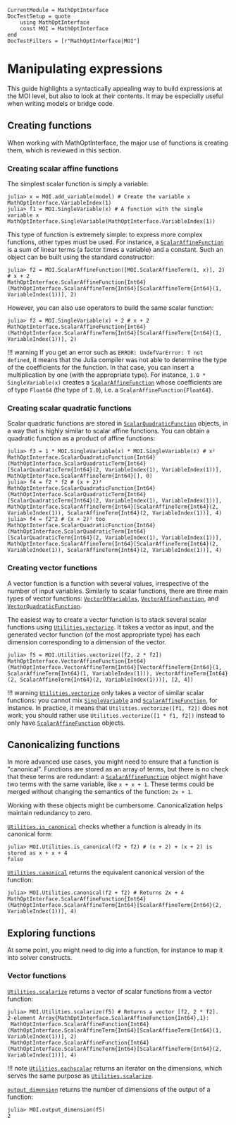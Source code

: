 ```@meta
CurrentModule = MathOptInterface
DocTestSetup = quote
    using MathOptInterface
    const MOI = MathOptInterface
end
DocTestFilters = [r"MathOptInterface|MOI"]
```

# Manipulating expressions

This guide highlights a syntactically appealing way to build expressions at the
MOI level, but also to look at their contents. It may be especially useful
when writing models or bridge code.

## Creating functions

When working with MathOptInterface, the major use of functions is creating 
them, which is reviewed in this section.

### Creating scalar affine functions

The simplest scalar function is simply a variable: 

```jldoctest expr; setup=:(model = MOI.Utilities.CachingOptimizer(MOI.Utilities.Model{Float64}(), MOI.Utilities.AUTOMATIC); )
julia> x = MOI.add_variable(model) # Create the variable x
MathOptInterface.VariableIndex(1)
julia> f1 = MOI.SingleVariable(x) # A function with the single variable x
MathOptInterface.SingleVariable(MathOptInterface.VariableIndex(1))
```

This type of function is extremely simple: to express more complex functions, 
other types must be used. For instance, a [`ScalarAffineFunction`](@ref) is a
sum of linear terms (a factor times a variable) and a constant. Such an object
can be built using the standard constructor: 

```jldoctest expr
julia> f2 = MOI.ScalarAffineFunction([MOI.ScalarAffineTerm(1, x)], 2) # x + 2
MathOptInterface.ScalarAffineFunction{Int64}(MathOptInterface.ScalarAffineTerm{Int64}[ScalarAffineTerm{Int64}(1, VariableIndex(1))], 2)
```

However, you can also use operators to build the same scalar function: 

```jldoctest expr
julia> f2 = MOI.SingleVariable(x) + 2 # x + 2
MathOptInterface.ScalarAffineFunction{Int64}(MathOptInterface.ScalarAffineTerm{Int64}[ScalarAffineTerm{Int64}(1, VariableIndex(1))], 2)
```

!!! warning
    If you get an error such as `ERROR: UndefVarError: T not defined`, it 
    means that the Julia compiler was not able to determine the type of the 
    coefficients for the function. In that case, you can insert a 
    multiplication by one (with the appropriate type). For instance,
    `1.0 * SingleVariable(x)` creates a
    [`ScalarAffineFunction`](@ref) whose coefficients are of type `Float64`
    (the type of `1.0`), i.e. a `ScalarAffineFunction{Float64}`.

### Creating scalar quadratic functions

Scalar quadratic functions are stored in [`ScalarQuadraticFunction`](@ref) 
objects, in a way that is highly similar to scalar affine functions. You can
obtain a quadratic function as a product of affine functions: 

```jldoctest expr
julia> f3 = 1 * MOI.SingleVariable(x) * MOI.SingleVariable(x) # x²
MathOptInterface.ScalarQuadraticFunction{Int64}(MathOptInterface.ScalarQuadraticTerm{Int64}[ScalarQuadraticTerm{Int64}(2, VariableIndex(1), VariableIndex(1))], MathOptInterface.ScalarAffineTerm{Int64}[], 0)
julia> f4 = f2 * f2 # (x + 2)²
MathOptInterface.ScalarQuadraticFunction{Int64}(MathOptInterface.ScalarQuadraticTerm{Int64}[ScalarQuadraticTerm{Int64}(2, VariableIndex(1), VariableIndex(1))], MathOptInterface.ScalarAffineTerm{Int64}[ScalarAffineTerm{Int64}(2, VariableIndex(1)), ScalarAffineTerm{Int64}(2, VariableIndex(1))], 4)
julia> f4 = f2^2 # (x + 2)² too
MathOptInterface.ScalarQuadraticFunction{Int64}(MathOptInterface.ScalarQuadraticTerm{Int64}[ScalarQuadraticTerm{Int64}(2, VariableIndex(1), VariableIndex(1))], MathOptInterface.ScalarAffineTerm{Int64}[ScalarAffineTerm{Int64}(2, VariableIndex(1)), ScalarAffineTerm{Int64}(2, VariableIndex(1))], 4)
```

### Creating vector functions

A vector function is a function with several values, irrespective of the number
of input variables. Similarly to scalar functions, there are three main types 
of vector functions: [`VectorOfVariables`](@ref), 
[`VectorAffineFunction`](@ref), and [`VectorQuadraticFunction`](@ref).

The easiest way to create a vector function is to stack several scalar
functions using [`Utilities.vectorize`](@ref). It takes a vector as input,
and the generated vector function (of the most appropriate type) has each 
dimension corresponding to a dimension of the vector.

```jldoctest expr
julia> f5 = MOI.Utilities.vectorize([f2, 2 * f2])
MathOptInterface.VectorAffineFunction{Int64}(MathOptInterface.VectorAffineTerm{Int64}[VectorAffineTerm{Int64}(1, ScalarAffineTerm{Int64}(1, VariableIndex(1))), VectorAffineTerm{Int64}(2, ScalarAffineTerm{Int64}(2, VariableIndex(1)))], [2, 4])
```

!!! warning
    [`Utilities.vectorize`](@ref) only takes a vector of similar scalar 
    functions: you cannot mix [`SingleVariable`](@ref) and 
    [`ScalarAffineFunction`](@ref), for instance. In practice, it means that 
    `Utilities.vectorize([f1, f2])` does not work; you should rather use 
    `Utilities.vectorize([1 * f1, f2])` instead to only have 
    [`ScalarAffineFunction`](@ref) objects.

## Canonicalizing functions

In more advanced use cases, you might need to ensure that a function is 
"canonical". Functions are stored as an array of terms, but there is no check
that these terms are redundant: a [`ScalarAffineFunction`](@ref) object might
have two terms with the same variable, like `x + x + 1`. These terms could be
merged without changing the semantics of the function: `2x + 1`. 

Working with these objects might be cumbersome. Canonicalization helps maintain 
redundancy to zero. 

[`Utilities.is_canonical`](@ref) checks whether a function is already in its 
canonical form:

```jldoctest expr
julia> MOI.Utilities.is_canonical(f2 + f2) # (x + 2) + (x + 2) is stored as x + x + 4
false
```

[`Utilities.canonical`](@ref) returns the equivalent canonical version of the 
function:

```jldoctest expr
julia> MOI.Utilities.canonical(f2 + f2) # Returns 2x + 4
MathOptInterface.ScalarAffineFunction{Int64}(MathOptInterface.ScalarAffineTerm{Int64}[ScalarAffineTerm{Int64}(2, VariableIndex(1))], 4)
```

## Exploring functions

At some point, you might need to dig into a function, for instance to map it 
into solver constructs.

### Vector functions

[`Utilities.scalarize`](@ref) returns a vector of scalar functions from a
vector function:

```jldoctest expr
julia> MOI.Utilities.scalarize(f5) # Returns a vector [f2, 2 * f2].
2-element Array{MathOptInterface.ScalarAffineFunction{Int64},1}:
 MathOptInterface.ScalarAffineFunction{Int64}(MathOptInterface.ScalarAffineTerm{Int64}[ScalarAffineTerm{Int64}(1, VariableIndex(1))], 2)
 MathOptInterface.ScalarAffineFunction{Int64}(MathOptInterface.ScalarAffineTerm{Int64}[ScalarAffineTerm{Int64}(2, VariableIndex(1))], 4)
```

!!! note
    [`Utilities.eachscalar`](@ref) returns an iterator on the dimensions, which
    serves the same purpose as [`Utilities.scalarize`](@ref).

[`output_dimension`](@ref) returns the number of dimensions of the 
output of a function:

```jldoctest expr
julia> MOI.output_dimension(f5)
2
```
